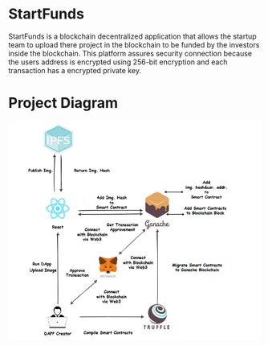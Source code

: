 # StartFunds
StartFunds is a blockchain decentralized application that allows the startup team to upload there project in the blockchain to be funded by the investors inside the blockchain. This platform assures security connection because the users address is encrypted using 256-bit encryption and each transaction has a encrypted private key.

# Project Diagram

![](https://github.com/iverjaycel/Start_funds/blob/main/ProjectDiagram.jpg)

